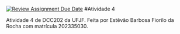 [![Review Assignment Due Date](https://classroom.github.com/assets/deadline-readme-button-24ddc0f5d75046c5622901739e7c5dd533143b0c8e959d652212380cedb1ea36.svg)](https://classroom.github.com/a/yBmgqoZR)
#Atividade 4

Atividade 4 de DCC202 da UFJF. Feita por Estêvão Barbosa Fiorilo da Rocha com matrícula 202335030.